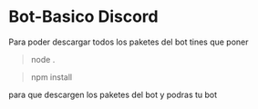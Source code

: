 # Bot-Basico Discord

Para poder descargar todos los paketes del bot tines que poner 

> node . 

> npm install

para que descargen los paketes del bot y podras tu bot
